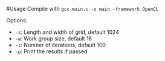 #Usage
Compile with `gcc main.c -o main -framework OpenCL`

Options:
 - `-s`: Length and width of grid, default 1024
 - `-w`: Work group size, default 16
 - `-i`: Number of iterations, default 100
 - `-p`: Print the results if passed
